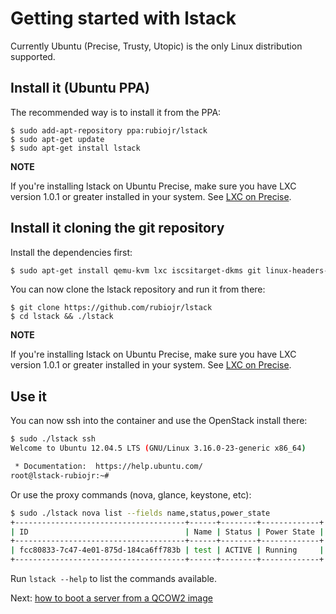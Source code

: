 # Getting started with lstack

Currently Ubuntu (Precise, Trusty, Utopic) is the only Linux distribution supported.

## Install it (Ubuntu PPA)

The recommended way is to install it from the PPA:

```
$ sudo add-apt-repository ppa:rubiojr/lstack
$ sudo apt-get update
$ sudo apt-get install lstack
```

**NOTE**

If you're installing lstack on Ubuntu Precise, make sure you have LXC version 1.0.1 or greater installed in your system. See [LXC on Precise](docs/lxc-precise.md).

## Install it cloning the git repository

Install the dependencies first:

```bash
$ sudo apt-get install qemu-kvm lxc iscsitarget-dkms git linux-headers-`uname -r`

```

You can now clone the lstack repository and run it from there:

```
$ git clone https://github.com/rubiojr/lstack
$ cd lstack && ./lstack
```

**NOTE**

If you're installing lstack on Ubuntu Precise, make sure you have LXC version 1.0.1 or greater installed in your system. See [LXC on Precise](docs/lxc-precise.md).

## Use it

You can now ssh into the container and use the OpenStack install there:

```bash
$ sudo ./lstack ssh
Welcome to Ubuntu 12.04.5 LTS (GNU/Linux 3.16.0-23-generic x86_64)

 * Documentation:  https://help.ubuntu.com/
root@lstack-rubiojr:~#
```

Or use the proxy commands (nova, glance, keystone, etc):

```bash
$ sudo ./lstack nova list --fields name,status,power_state
+--------------------------------------+------+--------+-------------+
| ID                                   | Name | Status | Power State |
+--------------------------------------+------+--------+-------------+
| fcc80833-7c47-4e01-875d-184ca6ff783b | test | ACTIVE | Running     |
+--------------------------------------+------+--------+-------------+
```

Run `lstack --help` to list the commands available.

Next: [how to boot a server from a QCOW2 image](/docs/deploying-ubuntu.md)
